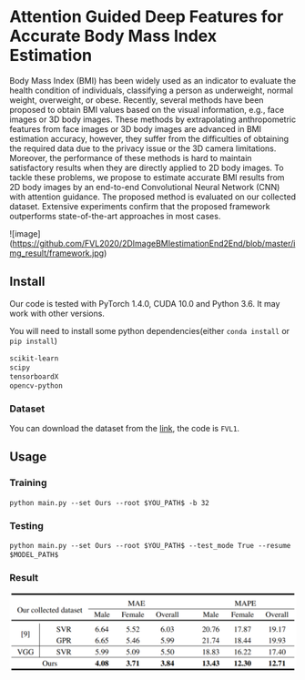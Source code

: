 # Attention Guided Deep Features for Accurate Body Mass Index Estimation

Body Mass Index (BMI) has been widely used as an indicator to evaluate the health condition of individuals, classifying a person as underweight, normal weight, overweight, or obese. Recently, several methods have been proposed to obtain BMI values based on the visual information, e.g., face images or 3D body images. These methods by extrapolating anthropometric features from face images or 3D body images are advanced in BMI estimation accuracy, however, they suffer from the difficulties of obtaining the required data due to the privacy issue or the 3D camera limitations. Moreover, the performance of these methods is hard to maintain satisfactory results when they are directly applied to 2D body images. To tackle these problems, we propose to estimate accurate BMI results from 2D body images by an end-to-end Convolutional Neural Network (CNN) with attention guidance. The proposed method is evaluated on our collected dataset. Extensive experiments confirm that the proposed framework outperforms state-of-the-art approaches in most cases.

![image] (https://github.com/FVL2020/2DImageBMIestimationEnd2End/blob/master/img_result/framework.jpg)

## Install

Our code is tested with PyTorch 1.4.0, CUDA 10.0 and Python 3.6. It may work with other versions.

You will need to install some python dependencies(either `conda install` or `pip install`)

```
scikit-learn
scipy
tensorboardX
opencv-python
```
### Dataset
You can download the dataset from the [link](https://pan.baidu.com/s/1Pr0Z7UCHG2R1pnP3a2BVkw), the code is `FVL1`.
## Usage
### Training

```
python main.py --set Ours --root $YOU_PATH$ -b 32
```
### Testing

```
python main.py --set Ours --root $YOU_PATH$ --test_mode True --resume $MODEL_PATH$
```

### Result
![image](https://github.com/FVL2020/2DImageBMIestimationEnd2End/blob/master/img_result/result.jpg)
